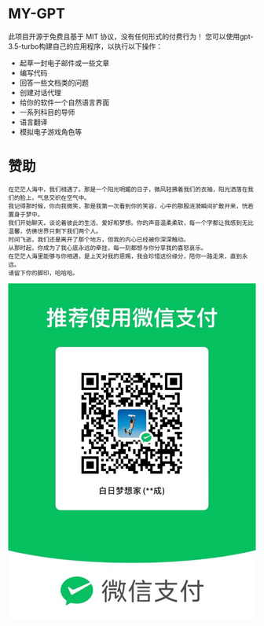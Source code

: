 # MY-GPT
  此项目开源于免费且基于 MIT 协议，没有任何形式的付费行为！ 您可以使用gpt-3.5-turbo构建自己的应用程序，以执行以下操作：
* 起草一封电子邮件或一些文章
* 编写代码
* 回答一些文档类的问题
* 创建对话代理
* 给你的软件一个自然语言界面
* 一系列科目的导师
* 语言翻译
* 模拟电子游戏角色等

# 赞助
    在茫茫人海中，我们相遇了。那是一个阳光明媚的日子，微风轻拂着我们的衣袖，阳光洒落在我们的脸上，气息交织在空气中。
    我记得那时候，你向我微笑，那是我第一次看到你的笑容，心中的那股涟漪瞬间扩散开来，恍若置身于梦中。
    我们开始聊天，谈论着彼此的生活、爱好和梦想。你的声音温柔柔软，每一个字都让我感到无比温馨，仿佛世界只剩下我们两个人。
    时间飞逝，我们还是离开了那个地方，但我的内心已经被你深深触动。
    从那时起，你成为了我心底永远的牵挂，每一刻都想与你分享我的喜怒哀乐。
    在茫茫人海里能够与你相遇，是上天对我的恩赐，我会珍惜这份缘分，陪你一路走来，直到永远。
    请留下你的脚印，哈哈哈。
 ![Image text](https://github.com/liuxc1/CHAT-GPT/blob/main/%E5%BE%AE%E4%BF%A1%E5%9B%BE%E7%89%87_20230516164135.jpg)
